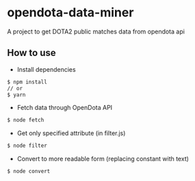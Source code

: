 # opendota-data-miner

A project to get DOTA2 public matches data from opendota api

## How to use

- Install dependencies

```bash
$ npm install
// or
$ yarn
```

- Fetch data through OpenDota API

```bash
$ node fetch
```

- Get only specified attribute (in filter.js)

```bash
$ node filter
```

- Convert to more readable form (replacing constant with text)

```bash
$ node convert
```

